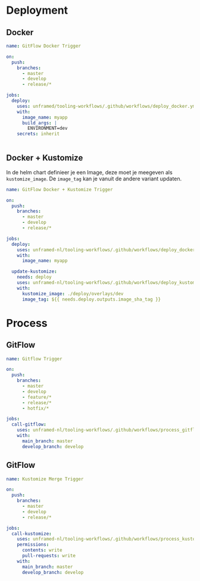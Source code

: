 # Deployment

## Docker
```yaml
name: GitFlow Docker Trigger

on:
  push:
    branches:
      - master
      - develop
      - release/*

jobs:
  deploy:
    uses: unframed/tooling-workflows/.github/workflows/deploy_docker.yml@master
    with:
      image_name: myapp
      build_args: |
        ENVIRONMENT=dev
    secrets: inherit
      
```

## Docker + Kustomize
In de helm chart definieer je een Image, deze moet je meegeven als `kustomize_image`. De `image_tag` kan je vanuit de andere variant updaten.
```yaml
name: GitFlow Docker + Kustomize Trigger

on:
  push:
    branches:
      - master
      - develop
      - release/*

jobs:
  deploy:
    uses: unframed-nl/tooling-workflows/.github/workflows/deploy_docker.yml@master
    with:
      image_name: myapp

  update-kustomize:
    needs: deploy
    uses: unframed-nl/tooling-workflows/.github/workflows/deploy_kustomize.yml@master
    with:
      kustomize_image: ./deploy/overlays/dev
      image_tag: ${{ needs.deploy.outputs.image_sha_tag }}

```

# Process

## GitFlow

```yaml
name: Gitflow Trigger

on:
  push:
    branches:
      - master
      - develop
      - feature/*
      - release/*
      - hotfix/*

jobs:
  call-gitflow:
    uses: unframed-nl/tooling-workflows/.github/workflows/process_gitflow.yml@master
    with:
      main_branch: master
      develop_branch: develop
```


## GitFlow

```yaml
name: Kustomize Merge Trigger

on:
  push:
    branches:
      - master
      - develop
      - release/*

jobs:
  call-kustomize:
    uses: unframed-nl/tooling-workflows/.github/workflows/process_kustomize.yml@master
    permissions:
      contents: write
      pull-requests: write
    with:
      main_branch: master
      develop_branch: develop
```

